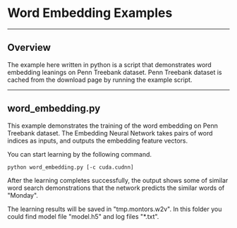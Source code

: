 # Word Embedding Examples

---

## Overview

The example here written in python is a script that demonstrates word embedding leanings on Penn Treebank dataset.
Penn Treebank dataset is cached from the download page by running the example script.

---

## word_embedding.py

This example demonstrates the training of the word embedding on Penn Treebank dataset.
The Embedding Neural Network takes pairs of word indices as inputs, and outputs the embedding feature vectors.

You can start learning by the following command.

```
python word_embedding.py [-c cuda.cudnn]
```

After the learning completes successfully, the output shows some of similar word search demonstrations 
that the network predicts the similar words of "Monday".

The learning results will be saved in "tmp.montors.w2v".
In this folder you could find model file "model.h5" and log files "*.txt".
